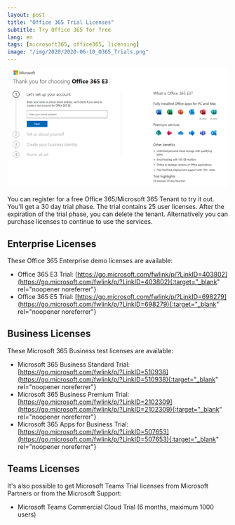 ```yaml
---
layout: post
title: "Office 365 Trial Licenses"
subtitle: Try Office 365 for free
lang: en
tags: [microsoft365, office365, licensing]
image: "/img/2020/2020-06-10_O365_Trials.png"
---
```

![Office 365 Trial Registration](/img/2020/2020-06-10_O365_Trials.png "Office 365 Trial Registration")<br /><br />
You can register for a free Office 365/Microsoft 365 Tenant to try it out. You'll get a 30 day trial phase. The trial contains 25 user licenses. After the expiration of the trial phase, you can delete the tenant. Alternatively you can purchase licenses to continue to use the services.

## Enterprise Licenses

These Office 365 Enterprise demo licenses are available:
- Office 365 E3 Trial: [https://go.microsoft.com/fwlink/p/?LinkID=403802](https://go.microsoft.com/fwlink/p/?LinkID=403802){:target="_blank" rel="noopener noreferrer"}
- Office 365 E5 Trial: [https://go.microsoft.com/fwlink/p/?LinkID=698279](https://go.microsoft.com/fwlink/p/?LinkID=698279){:target="_blank" rel="noopener noreferrer"}

## Business Licenses

These Microsoft 365 Business test licenses are available:
- Microsoft 365 Business Standard Trial: [https://go.microsoft.com/fwlink/p/?LinkID=510938](https://go.microsoft.com/fwlink/p/?LinkID=510938){:target="_blank" rel="noopener noreferrer"}
- Microsoft 365 Business Premium Trial: [https://go.microsoft.com/fwlink/p/?LinkID=2102309](https://go.microsoft.com/fwlink/p/?LinkID=2102309){:target="_blank" rel="noopener noreferrer"}
- Microsoft 365 Apps for Business Trial: [https://go.microsoft.com/fwlink/p/?LinkID=507653](https://go.microsoft.com/fwlink/p/?LinkID=507653){:target="_blank" rel="noopener noreferrer"}

## Teams Licenses

It's also possible to get Microsoft Teams Trial licenses from Microsoft Partners or from the Microsoft Support:
- Microsoft Teams Commercial Cloud Trial (6 months, maximum 1000 users)